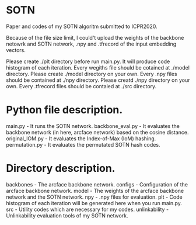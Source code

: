# SOTN
Paper and codes of my SOTN algoritm submitted to ICPR2020.

Because of the file size limit, I could't upload the weights of the backbone netowrk and SOTN network, .npy and .tfrecord of the input embedding vectors.

Please create ./plt directory before run main.py. It will produce code histogram of each iteration.
Every wegiths file should be cotained at ./model directory. Please create ./model directory on your own.
Every .npy files should be contained at ./npy directory. Please creatd ./npy directory on your own.
Every .tfrecord files should be contaied at ./src directory.

# Python file description.
main.py - It runs the SOTN network.
backbone_eval.py - It evaluates the backbone network (in here, arcface network) based on the cosine distance.
original_IOM.py - It evaluates the Index-of-Max (IoM) hashing.
permutation.py - It evaluates the permutated SOTN hash codes.

# Directory description.
backbones - The arcface backbone network. 
configs - Configuration of the arcface backbone network.
model - The weights of the arcface backbone network and the SOTN network.
npy - .npy files for evaluation.
plt - Code histogram of each iteration will be generated here when you run main.py.
src - Utility codes which are necessary for my codes.
unlinkability - Unlinkability evaluation tools of my SOTN network.
